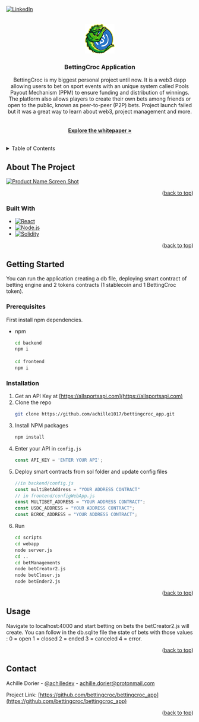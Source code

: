 <!-- Improved compatibility of back to top link: See: https://github.com/othneildrew/Best-README-Template/pull/73 -->
<a id="readme-top"></a>
<!--
*** Thanks for checking out the Best-README-Template. If you have a suggestion
*** that would make this better, please fork the repo and create a pull request
*** or simply open an issue with the tag "enhancement".
*** Don't forget to give the project a star!
*** Thanks again! Now go create something AMAZING! :D
-->



<!-- PROJECT SHIELDS -->
<!--
*** I'm using markdown "reference style" links for readability.
*** Reference links are enclosed in brackets [ ] instead of parentheses ( ).
*** See the bottom of this document for the declaration of the reference variables
*** for contributors-url, forks-url, etc. This is an optional, concise syntax you may use.
*** https://www.markdownguide.org/basic-syntax/#reference-style-links
-->

[![LinkedIn][linkedin-shield]][linkedin-url]



<!-- PROJECT LOGO -->
<br />
<div align="center">
  <a href="https://github.com/bettingcroc/bettingcroc_app">
    <img src="frontend/src/home.png" alt="Logo" width="80" height="80">
  </a>

<h3 align="center">BettingCroc Application</h3>

  <p align="center">
    BettingCroc is my biggest personal project until now. It is a web3 dapp allowing users to bet on sport events with an unique system called Pools Payout Mechanism (PPM) to ensure funding and distribution of winnings. The platform also allows players to create their own bets among friends or open to the public, known as peer-to-peer (P2P) bets. Project launch failed but it was a great way to learn about web3, project management and more.
    <br />
    <br />
    <br />
    <a href="/whitepaper.pdf"><strong>Explore the whitepaper »</strong></a>
    <br />
    <br />
  </p>
</div>



<!-- TABLE OF CONTENTS -->
<details>
  <summary>Table of Contents</summary>
  <ol>
    <li>
      <a href="#about-the-project">About The Project</a>
      <ul>
        <li><a href="#built-with">Built With</a></li>
      </ul>
    </li>
    <li>
      <a href="#getting-started">Getting Started</a>
      <ul>
        <li><a href="#prerequisites">Prerequisites</a></li>
        <li><a href="#installation">Installation</a></li>
      </ul>
    </li>
    <li><a href="#usage">Usage</a></li>
    <li><a href="#contact">Contact</a></li>
  </ol>
</details>



<!-- ABOUT THE PROJECT -->
## About The Project

[![Product Name Screen Shot][product-screenshot]]()


<p align="right">(<a href="#readme-top">back to top</a>)</p>



### Built With

* [![React][React.js]][React-url]
* [![Node.js][Node.js]][Node.js-url]
* [![Solidity][Solidity]][Solidity-url]

<p align="right">(<a href="#readme-top">back to top</a>)</p>



<!-- GETTING STARTED -->
## Getting Started

You can run the application creating a db file, deploying smart contract of betting engine and 2 tokens contracts (1 stablecoin and 1 BettingCroc token).

### Prerequisites

First install npm dependencies.
* npm
  ```sh
  cd backend
  npm i

  cd frontend
  npm i
  ```

### Installation

1. Get an API Key at [https://allsportsapi.com](https://allsportsapi.com)
2. Clone the repo
   ```sh
   git clone https://github.com/achille1017/bettingcroc_app.git
   ```
3. Install NPM packages
   ```sh
   npm install
   ```
4. Enter your API in `config.js`
   ```js
   const API_KEY = 'ENTER YOUR API';
   ```
5. Deploy smart contracts from sol folder and update config files
   ```js
   //in backend/config.js
   const multiBetAddress = "YOUR ADDRESS CONTRACT"
   // in frontend/configWebApp.js
   const MULTIBET_ADDRESS = "YOUR ADDRESS CONTRACT";
   const USDC_ADDRESS = "YOUR ADDRESS CONTRACT";
   const BCROC_ADDRESS = "YOUR ADDRESS CONTRACT";
   ```
6. Run 
   ```sh
   cd scripts
   cd webapp
   node server.js
   cd ..
   cd betManagements
   node betCreator2.js
   node betCloser.js
   node betEnder2.js
   ```

<p align="right">(<a href="#readme-top">back to top</a>)</p>

<!-- USAGE EXAMPLES -->
## Usage

Navigate to localhost:4000 and start betting on bets the betCreator2.js will create. You can follow in the db.sqlite file the state of bets with those values : 0 = open 1 = closed 2 = ended 3 = canceled 4 = error.

<p align="right">(<a href="#readme-top">back to top</a>)</p>




<!-- CONTACT -->
## Contact

Achille Dorier - [@achilledev](https://twitter.com/achilledev) - achille.dorier@protonmail.com

Project Link: [https://github.com/bettingcroc/bettingcroc_app](https://github.com/bettingcroc/bettingcroc_app)

<p align="right">(<a href="#readme-top">back to top</a>)</p>



<!-- MARKDOWN LINKS & IMAGES -->
<!-- https://www.markdownguide.org/basic-syntax/#reference-style-links -->

[linkedin-shield]: https://img.shields.io/badge/-LinkedIn-black.svg?style=for-the-badge&logo=linkedin&colorB=555
[linkedin-url]: https://www.linkedin.com/in/achille-dorier
[React.js]: https://img.shields.io/badge/React-20232A?style=for-the-badge&logo=react&logoColor=61DAFB
[React-url]: https://reactjs.org/
[Node.js]: https://img.shields.io/badge/node.js-339933?style=for-the-badge&logo=Node.js&logoColor=white
[Node.js-url]: https://nodejs.org
[Solidity]: https://img.shields.io/badge/Solidity-e6e6e6?style=for-the-badge&logo=solidity&logoColor=black
[Solidity-url]: https://soliditylang.org/
[product-screenshot]: https://achilledorier.com/static/media/bettingcroc2.abbdc0b164ebaa6c868b.png